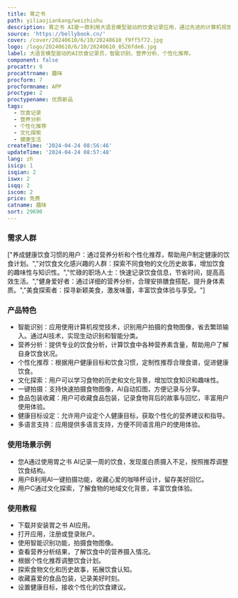```yaml
---
title: 胃之书
path: yiliaojiankang/weizhishu
description: 胃之书 AI是一款利用大语言模型驱动的饮食记录应用，通过先进的计算机视觉技术实现食物图像识别、营养分析和个性化推荐。用户可探索食物文化故事，增加饮食趣味性。
source: 'https://bellybook.cn/'
cover: /cover/20240610/6/10/20240610_f9ff5f72.jpg
logo: /logo/20240610/6/10/20240610_8526fde6.jpg
label: 大语言模型驱动的AI饮食记录员，智能识别、营养分析、个性化推荐。
component: false
procattr: 9
procattrname: 趣味
procform: 7
procformname: APP
proctype: 2
proctypename: 优质新品
tags:
  - 饮食记录
  - 营养分析
  - 个性化推荐
  - 文化探索
  - 健康生活
createTime: '2024-04-24 08:56:46'
updateTime: '2024-04-24 08:57:48'
lang: zh
isicp: 1
isqian: 2
iswx: 2
isqq: 2
iscom: 2
price: 免费
catname: 趣味
sort: 29690
---
```




### 需求人群
["养成健康饮食习惯的用户：通过营养分析和个性化推荐，帮助用户制定健康的饮食计划。","对饮食文化感兴趣的人群：探索不同食物的文化历史故事，增加饮食的趣味性与知识性。","忙碌的职场人士：快速记录饮食信息，节省时间，提高高效生活。","健身爱好者：通过详细的营养分析，合理安排膳食搭配，提升身体素质。","美食探索者：探寻新颖美食，激发味蕾，丰富饮食体验与享受。"]

### 产品特色
* 智能识别：应用使用计算机视觉技术，识别用户拍摄的食物图像，省去繁琐输入。通过AI技术，实现生动识别和智能分类。
* 营养分析：提供专业的饮食分析，计算饮食中各种营养素含量，帮助用户了解自身饮食状况。
* 个性化推荐：根据用户健康目标和饮食习惯，定制性推荐合理食谱，促进健康饮食。
* 文化探索：用户可以学习食物的历史和文化背景，增加饮食知识和趣味性。
* 一键拍摄：支持快速拍摄食物图像，AI自动扣图，方便记录与分享。
* 食品包装收藏：用户可收藏食品包装，记录食物背后的故事与回忆，丰富用户使用体验。
* 健康目标设定：允许用户设定个人健康目标，获取个性化的营养建议和指导。
* 多语言支持：应用提供多语言支持，方便不同语言用户的使用体验。

### 使用场景示例
* 您A通过使用胃之书 AI记录一周的饮食，发现蛋白质摄入不足，按照推荐调整饮食结构。
* 用户B利用AI一键拍摄功能，收藏心爱的咖啡杯设计，留存美好回忆。
* 用户C通过文化探索，了解食物的地域文化背景，丰富饮食体验。

### 使用教程
* 下载并安装胃之书 AI应用。
* 打开应用，注册或登录账户。
* 使用智能识别功能，拍摄食物图像。
* 查看营养分析结果，了解饮食中的营养摄入情况。
* 根据个性化推荐调整饮食计划。
* 探索食物文化和历史故事，拓展饮食认知。
* 收藏喜爱的食品包装，记录美好时刻。
* 设置健康目标，接收个性化的饮食建议。

  
